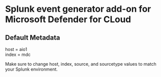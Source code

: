 # Splunk event generator add-on for Microsoft Defender for CLoud

Default Metadata
-----------------------
host = aio1\
index = mdc

Make sure to change host, index, source, and sourcetype values to match your Splunk environment.
